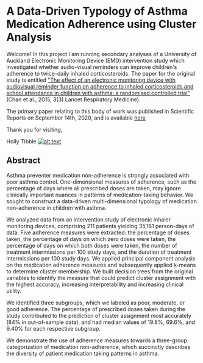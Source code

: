 <!-- Grab your social icons from https://github.com/carlsednaoui/gitsocial -->

# A Data-Driven Typology of Asthma Medication Adherence using Cluster Analysis

Welcome!  In this project I am running secondary analyses of a University of Auckland Electronic Monitoring Device (EMD) 
intervention study which investigated whether audio-visual reminders can improve children's adherence to twice-daily inhaled corticosteroids.  The paper for the original study is entitled ["The effect of an electronic monitoring device with audiovisual reminder function on adherence to inhaled corticosteroids and school attendance in children with asthma: a randomised controlled trial"](https://www.ncbi.nlm.nih.gov/pubmed/25617215) (Chan et al., 2015, 3(3) Lancet Respiratory Medicine).

The primary paper relating to this body of work was published in Scientific Reports on September 14th, 2020, and is available [here](https://www.nature.com/articles/s41598-020-72060-0)

Thank you for visiting,

Holly Tibble [![alt text][1.2]][1]



## Abstract
Asthma preventer medication non-adherence is strongly associated with poor asthma control. One-dimensional measures of adherence, such as the percentage of days where all prescribed doses are taken, may ignore clinically important nuances in patterns of medication-taking behavior. We sought to construct a data-driven multi-dimensional typology of medication non-adherence in children with asthma.  

We analyzed data from an intervention study of electronic inhaler monitoring devices, comprising 211 patients yielding 35,161 person-days of data.  Five adherence measures were extracted: the percentage of doses taken, the percentage of days on which zero doses were taken, the percentage of days on which both doses were taken, the number of treatment intermissions per 100 study days, and the duration of treatment intermissions per 100 study days. We applied   principal component analysis on the medication adherence measures and subsequently applied k-means to determine cluster membership.  We built decision trees from the original variables to identify the measure that could predict cluster assignment with the highest accuracy, increasing interpretability and increasing clinical utility.

We identified three subgroups, which we labeled as poor, moderate, or good adherence.  The percentage of prescribed doses taken during the study contributed to the prediction of cluster assignment most accurately (84% in out-of-sample data), and had median values of 19.8%, 69.6%, and 9.40% for each respective subgroup.  

We demonstrate the use of adherence measures towards a three-group categorization of medication non-adherence, which succinctly describes the diversity of patient medication taking patterns in asthma.  



[1]: https://twitter.com/HollyTibble
[1.2]: http://i.imgur.com/wWzX9uB.png

